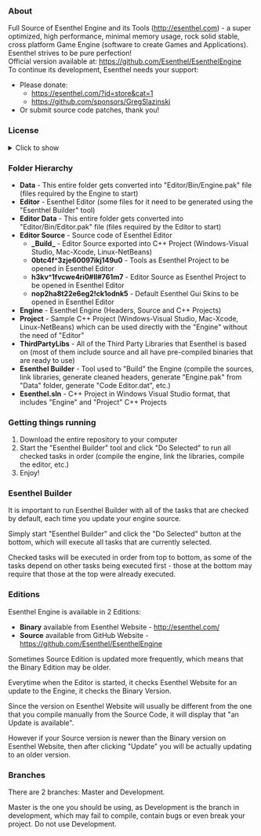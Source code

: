 ### About
Full Source of Esenthel Engine and its Tools (http://esenthel.com) - a super optimized, high performance, minimal memory usage, rock solid stable, cross platform Game Engine (software to create Games and Applications).<br/>
Esenthel strives to be pure perfection!<br/>
Official version available at: https://github.com/Esenthel/EsenthelEngine<br/>
To continue its development, Esenthel needs your support:
* Please donate:
   * https://esenthel.com/?id=store&cat=1
   * https://github.com/sponsors/GregSlazinski
* Or submit source code patches, thank you!


### License
<details><summary>Click to show</summary>

```
COPYRIGHT
Esenthel Engine created by Grzegorz Slazinski, all rights reserved.
You can use it for free to create games and applications.
This License is non-exclusive, non-transferable, worldwide and royalty-free - you don't have to share the income
that you make from your games/apps made with Esenthel Engine.
You can create unlimited number of games/apps using Esenthel Engine.
You can redistribute Esenthel Engine source code.
You can make changes to Esenthel Engine source code.

ATTRIBUTION
You don't have to show Esenthel Logo or mention the Engine anywhere in your game/app,
but it would be cool if you could.

LIMITATIONS
Esenthel Engine code/algorithms/designs may NOT be used for development/improvement of other Game Engines.

Esenthel Engine may NOT be used for - the purpose of/promoting/advertising/selling/assisting in/research/
development/production/improvement of: terrorism, illegal drugs, smoking, stealing, piracy, gambling, extortion,
fraud, spam, bullying, harming life (people and animals), polluting environment.

You may NOT resell or sub-license the source code to any third-party.
You may NOT claim that you wrote the source code.
You may NOT remove or change any copyright messages or this License text from the source code.
Esenthel source code is not given to you, it is licensed to you, Esenthel Creators remain as its copyright owners.

If you submit any code to Esenthel Engine developers (for example bug fixes or improvements to the Engine) then
you agree that: Esenthel Engine developers have the right to use that code without any restrictions and without
paying you any fees/royalties for usage of that code. For example Esenthel Engine developers can modify that code
and incorporate it into the Engine, which then they can license to any third-party (which may include providing
source code access to the Engine, including codes submitted by you). In such case Esenthel Engine developers
do not owe you any payment for usage of that code.

Esenthel Engine authors are allowed to publicly share that you are using Esenthel Engine,
include your organization's logo in the information, and share your application's screenshots and videos
(including trailers, teasers, and gameplay).

TERMINATION
If you violate any terms of this agreement, or you are rude to/insult/harass Esenthel Engine authors or their
family, or you spread false information about the Engine or its authors, or you engage in any patent litigation
against Engine authors, then this License and access to Engine files will be terminated.

NO WARRANTY
This License does not include support or warranty of any kind - This software is provided 'as-is',
without any express or implied warranty. In no event will the authors be held liable
for any damages arising from the use of this software.

THIRD PARTY LIBRARIES
Esenthel Engine uses many third-party libraries located in "ThirdPartyLibs" folder, majority are completely
free to use, except the following which have some requirements:
Fraunhofer FDK AAC Sound Codec - please read its license carefully, it uses patented technology,
do not use the AAC sound codec unless you have a patent license.
Thank you to all of the third-party library developers!
```
</details>


### Folder Hierarchy

* **Data** - This entire folder gets converted into "Editor/Bin/Engine.pak" file (files required by the Engine to start)
* **Editor** - Esenthel Editor (some files for it need to be generated using the "Esenthel Builder" tool)
* **Editor Data** - This entire folder gets converted into "Editor/Bin/Editor.pak" file (files required by the Editor to start)
* **Editor Source** - Source code of Esenthel Editor
   * **\_Build\_** - Editor Source exported into C++ Project (Windows-Visual Studio, Mac-Xcode, Linux-NetBeans)
   * **0btc4f^3zje60097ikj149u0** - Tools as Esenthel Project to be opened in Esenthel Editor
   * **h3kv^1fvcwe4ri0#ll#761m7** - Editor Source as Esenthel Project to be opened in Esenthel Editor
   * **nop2ha8t22e6eg2!ck1odnk5** - Default Esenthel Gui Skins to be opened in Esenthel Editor
* **Engine** - Esenthel Engine (Headers, Source and C++ Projects)
* **Project** - Sample C++ Project (Windows-Visual Studio, Mac-Xcode, Linux-NetBeans) which can be used directly with the "Engine" without the need of "Editor"
* **ThirdPartyLibs** - All of the Third Party Libraries that Esenthel is based on (most of them include source and all have pre-compiled binaries that are ready to use)
* **Esenthel Builder** - Tool used to "Build" the Engine (compile the sources, link libraries, generate cleaned headers, generate "Engine.pak" from "Data" folder, generate "Code Editor.dat", etc.)
* **Esenthel.sln** - C++ Project in Windows Visual Studio format, that includes "Engine" and "Project" C++ Projects


### Getting things running
1. Download the entire repository to your computer
2. Start the "Esenthel Builder" tool and click "Do Selected" to run all checked tasks in order (compile the engine, link the libraries, compile the editor, etc.)
3. Enjoy!


### Esenthel Builder
It is important to run Esenthel Builder with all of the tasks that are checked by default, each time you update your engine source.

Simply start "Esenthel Builder" and click the "Do Selected" button at the bottom, which will execute all tasks that are currently selected.

Checked tasks will be executed in order from top to bottom, as some of the tasks depend on other tasks being executed first - those at the bottom may require that those at the top were already executed.


### Editions
Esenthel Engine is available in 2 Editions:
* **Binary** available from Esenthel Website - http://esenthel.com/
* **Source** available from GitHub Website - https://github.com/Esenthel/EsenthelEngine

Sometimes Source Edition is updated more frequently, which means that the Binary Edition may be older.

Everytime when the Editor is started, it checks Esenthel Website for an update to the Engine, it checks the Binary Version.

Since the version on Esenthel Website will usually be different from the one that you compile manually from the Source Code, it will display that "an Update is available".

However if your Source version is newer than the Binary version on Esenthel Website, then after clicking "Update" you will be actually updating to an older version.

                                                                                                                                                                         
### Branches
There are 2 branches: Master and Development.

Master is the one you should be using, as Development is the branch in development, which may fail to compile, contain bugs or even break your project.
Do not use Development.
